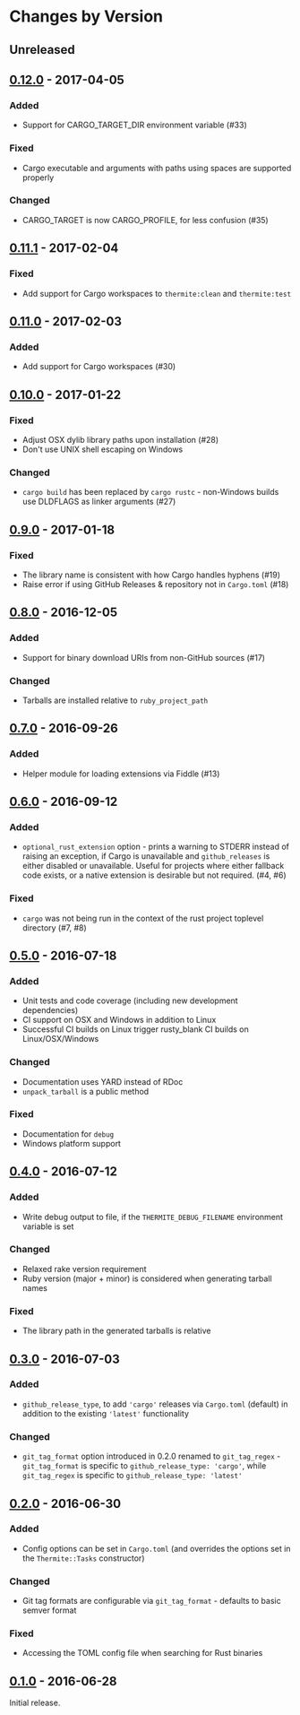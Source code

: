 # Changes by Version

## Unreleased

## [0.12.0] - 2017-04-05

### Added

* Support for CARGO_TARGET_DIR environment variable (#33)

### Fixed

* Cargo executable and arguments with paths using spaces are supported properly

### Changed

* CARGO_TARGET is now CARGO_PROFILE, for less confusion (#35)

## [0.11.1] - 2017-02-04

### Fixed

* Add support for Cargo workspaces to `thermite:clean` and `thermite:test`

## [0.11.0] - 2017-02-03

### Added

* Add support for Cargo workspaces (#30)

## [0.10.0] - 2017-01-22

### Fixed

* Adjust OSX dylib library paths upon installation (#28)
* Don't use UNIX shell escaping on Windows

### Changed

* `cargo build` has been replaced by `cargo rustc` - non-Windows builds use DLDFLAGS as linker
  arguments (#27)

## [0.9.0] - 2017-01-18

### Fixed

* The library name is consistent with how Cargo handles hyphens (#19)
* Raise error if using GitHub Releases & repository not in `Cargo.toml` (#18)

## [0.8.0] - 2016-12-05

### Added

* Support for binary download URIs from non-GitHub sources (#17)

### Changed

* Tarballs are installed relative to `ruby_project_path`

## [0.7.0] - 2016-09-26

### Added

* Helper module for loading extensions via Fiddle (#13)

## [0.6.0] - 2016-09-12

### Added

* `optional_rust_extension` option - prints a warning to STDERR instead of raising an exception, if
  Cargo is unavailable and `github_releases` is either disabled or unavailable. Useful for projects
  where either fallback code exists, or a native extension is desirable but not required. (#4, #6)

### Fixed

* `cargo` was not being run in the context of the rust project toplevel directory (#7, #8)

## [0.5.0] - 2016-07-18

### Added

* Unit tests and code coverage (including new development dependencies)
* CI support on OSX and Windows in addition to Linux
* Successful CI builds on Linux trigger rusty_blank CI builds on Linux/OSX/Windows

### Changed

* Documentation uses YARD instead of RDoc
* `unpack_tarball` is a public method

### Fixed

* Documentation for `debug`
* Windows platform support

## [0.4.0] - 2016-07-12

### Added

* Write debug output to file, if the `THERMITE_DEBUG_FILENAME` environment variable is set

### Changed

* Relaxed rake version requirement
* Ruby version (major + minor) is considered when generating tarball names

### Fixed

* The library path in the generated tarballs is relative

## [0.3.0] - 2016-07-03

### Added

* `github_release_type`, to add `'cargo'` releases via `Cargo.toml` (default) in addition to the
  existing `'latest'` functionality

### Changed

* `git_tag_format` option introduced in 0.2.0 renamed to `git_tag_regex` - `git_tag_format` is
  specific to `github_release_type: 'cargo'`, while `git_tag_regex` is specific to
  `github_release_type: 'latest'`

## [0.2.0] - 2016-06-30

### Added

* Config options can be set in `Cargo.toml` (and overrides the options set in the `Thermite::Tasks`
  constructor)

### Changed

* Git tag formats are configurable via `git_tag_format` - defaults to basic semver format

### Fixed

* Accessing the TOML config file when searching for Rust binaries

## [0.1.0] - 2016-06-28

Initial release.

[0.12.0]: https://github.com/malept/thermite/compare/v0.11.1...v0.12.0
[0.11.1]: https://github.com/malept/thermite/compare/v0.11.0...v0.11.1
[0.11.0]: https://github.com/malept/thermite/compare/v0.10.0...v0.11.0
[0.10.0]: https://github.com/malept/thermite/compare/v0.9.0...v0.10.0
[0.9.0]: https://github.com/malept/thermite/compare/v0.8.0...v0.9.0
[0.8.0]: https://github.com/malept/thermite/compare/v0.7.0...v0.8.0
[0.7.0]: https://github.com/malept/thermite/compare/v0.6.0...v0.7.0
[0.6.0]: https://github.com/malept/thermite/compare/v0.5.0...v0.6.0
[0.5.0]: https://github.com/malept/thermite/compare/v0.4.0...v0.5.0
[0.4.0]: https://github.com/malept/thermite/compare/v0.3.0...v0.4.0
[0.3.0]: https://github.com/malept/thermite/compare/v0.2.0...v0.3.0
[0.2.0]: https://github.com/malept/thermite/compare/v0.1.0...v0.2.0
[0.1.0]: https://github.com/malept/thermite/releases/tag/v0.1.0
